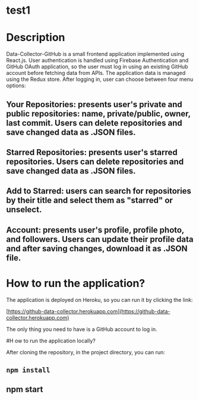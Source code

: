 # test1
# Description

Data-Collector-GitHub is a small frontend application implemented using React.js. User authentication is handled using Firebase Authentication and GitHub OAuth application, so the user must log in using an existing GitHub account before fetching data from APIs. The application data is managed using the Redux store. After logging in, user can choose between four menu options:

## Your Repositories: presents user's private and public repositories: name, private/public, owner, last commit. Users can delete repositories and save changed data as .JSON files. 
## Starred Repositories: presents user's starred repositories. Users can delete repositories and save changed data as .JSON files. 
## Add to Starred: users can search for repositories by their title and select them as "starred" or unselect. 
## Account: presents user's profile, profile photo, and followers. Users can update their profile data and after saving changes, download it as .JSON file. 

# How to run the application?

The application is deployed on Heroku, so you can run it by clicking the link: 

[https://github-data-collector.herokuapp.com](https://github-data-collector.herokuapp.com)

The only thing you need to have is a GitHub account to log in.

#H ow to run the application locally?

After cloning the repository, in the project directory, you can run:

## `npm install`
## npm start

